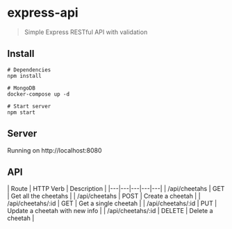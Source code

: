 # express-api

> Simple Express RESTful API with validation

## Install

```
# Dependencies
npm install

# MongoDB
docker-compose up -d

# Start server
npm start
```

## Server

Running on http://localhost:8080

## API

| Route | HTTP Verb | Description |
|---|---|---|---|---|
| /api/cheetahs | GET | Get all the cheetahs |
| /api/cheetahs | POST | Create a cheetah |
| /api/cheetahs/:id | GET | Get a single cheetah |
| /api/cheetahs/:id | PUT | Update a cheetah with new info |
| /api/cheetahs/:id | DELETE | Delete a cheetah |
